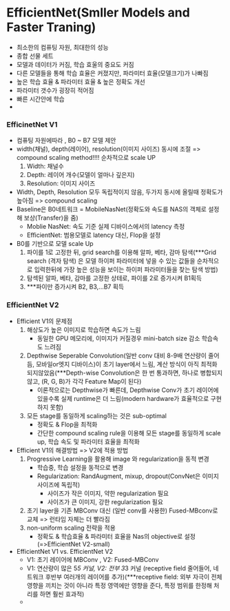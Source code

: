 # EfficientNet(Smller Models and Faster Traning)
- 최소한의 컴퓨팅 자원, 최대한의 성능
- 종합 선물 세트
- 모델과 데이터가 커짐, 학습 효울의 중요도 커짐
- 다른 모델들을 통해 학습 효율은 커졌지만, 파라미터 효율(모델크기)가 나빠짐
- 높은 학습 효율 & 파라미터 효율 & 높은 정확도 개선
- 파라미터 갯수가 굉장히 적어짐
- 빠른 시간안에 학습
- 
### EfficinetNet V1
- 컴퓨팅 자원에따라 , B0 ~ B7 모델 제안
- width(채널), depth(레이어), resolution(이미지 사이즈) 동시에 조절 => compound scaling method!!!! 순차적으로 scale UP
  1. Width: 채널수
  2. Depth: 레이어 개수(모델이 얼마나 깊은지)
  3. Resolution: 이미지 사이즈
- Width, Depth, Resolution 모두 독립적이지 않음, 두가지 동시에 올릴때 정확도가 높아짐 => compound scaling
- Baseline은 B0네트워크 = MobileNasNet(정확도와 속도를 NAS의 객체로 설정해 보상(Transfer)을 줌)
  - Moblie NasNet: 속도 기준 실제 디바이스에서의 latency 측정
  - EfficientNet: 범용모델로 latency 대신, Flop을 설정
- B0를 기반으로 모델 scale Up
  1. 파이를 1로 고정한 뒤, grid search를 이용해 알파, 베타, 감마 탐색(***Grid search (격자 탐색) 은 모델 하이퍼 파라미터에 넣을 수 있는 값들을 순차적으로 입력한뒤에 가장 높은 성능을 보이는 하이퍼 파라미터들을 찾는 탐색 방법)
  2. 탐섹된 알파, 베타, 감마를 고정한 상테로, 파이를 2로 증가시켜 B1획득
  3. ***파이만 증가시켜 B2, B3,...B7 획득

### EfficientNet V2
- Efficient V1의 문제점
  1. 해상도가 높은 이미지로 학습하면 속도가 느림
      - 동일한 GPU 메모리에, 이미지가 커질경우 mini-batch size 감소 학습속도 느려짐
  2. Depthwise Seperable Convolution(일반 conv 대비 8-9배 연산량이 줄어듬, 모바일or엣지 디바이스)이 초기 layer에서 느림, 계산 방식이 아직 최적화 되지않았음(***Depth-wise Convolution은 한 번 통과하면, 하나로 병합되지 않고, (R, G, B)가 각각 Feature Map이 된다)
     - 이론적으로는 Depthwise가 빠른데, Depthwise Conv가 초기 레이어에 있을수록 실제 runtime은 더 느림(modern hardware가 효율적으로 구현하지 못함)
  3. 모든 stage를 동일하게 scaling하는 것은 sub-optimal
     - 정확도 & Flop을 최적화
     - 간단한 compound scaling rule을 이용해 모든 stage를 동일하게 scale up, 학습 속도 및 파라미터 효율을 최적화
- Efficient V1의 해결방법 => V2에 적용 방법
  1. Progressive Learning을 활용해 image 와 regularization을 동적 변경
     - 학습중, 학습 설정을 동적으로 변경
     - Regularization: RandAugment, mixup, dropout(ConvNet은 이미지 사이즈에 독립적)
       - 사이즈가 작은 이미지, 약한 regularization 필요
       - 사이즈가 큰 이미지, 강한 regularization 필요
  2. 초기 layer을 기존 MBConv 대신 (일반 conv를 사용한) Fused-MBconv로 교체 => 런타임 자체는 더 빨라짐
  3. non-uniform scaling 전략을 적용
     - 정확도 & 학습효율 & 파라미터 효율을 Nas의 objective로 설정(=>EfficientNet V2-small) 
- EfficientNet V1 vs. EfficientNet V2
  - V1: 초기 레이어에 MBConv , V2: Fused-MBConv
  - V1: 연산량이 많은 5*5 커널, V2:  전부 3*3 커널 (receptive field 줄어들어, 네트워크 후반부 여러개의 레이어를 추가)(***receptive field: 외부 자극이 전체 영향을 끼치는 것이 아니라 특정 영역에만 영향을 준다,  특정 범위를 한정해 처리를 하면 훨씬 효과적)
  - 